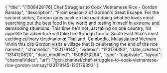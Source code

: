 {
    "title": "[1508428176] Chef Struggles to Cook Vietnamese Rice - Gordon Ramsay",
    "description": "From season 2 of Gordon's Great Escape. For the second series, Gordon goes back on the road doing what he loves most: searching out the best food in the world and testing himself in extreme and demanding situations. This time he's not just taking on one country, his appetite for adventure will take him through four of South East Asia's most exciting culinary destinations: Thailand, Cambodia, Malaysia and Vietnam. \n\nIn this clip Gordon visits a village that is celebrating the end of the rice harvest.",
    "channelid": "123179145",
    "videoid": "123179393",
    "date_created": "1314120820",
    "date_modified": "1508373264",
    "type": "captivate",
    "layout": "channelVideo",
    "url": "\/gcn-channel\/chef-struggles-to-cook-vietnamese-rice-gordon-ramsay\/123179145-123179393"
}